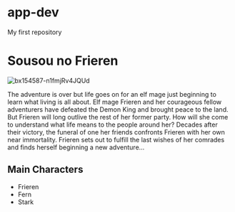 # app-dev
My first repository
# **Sousou no Frieren** 
![bx154587-n1fmjRv4JQUd](https://github.com/D185630/app-dev/assets/152355002/6942f432-4255-4866-ad34-f9bf6a68ffe7)

The adventure is over but life goes on for an elf mage just beginning to learn what living is all about. Elf mage Frieren and her courageous fellow adventurers have defeated the Demon King and brought peace to the land. But Frieren will long outlive the rest of her former party. How will she come to understand what life means to the people around her? Decades after their victory, the funeral of one her friends confronts Frieren with her own near immortality. Frieren sets out to fulfill the last wishes of her comrades and finds herself beginning a new adventure…

## Main Characters 
- Frieren
- Fern
- Stark
